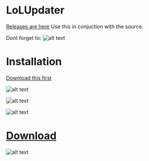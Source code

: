 LoLUpdater
==========

[Releases are here](https://github.com/Loggan08/LoLUpdater/releases)
Use this in conjuction with the source.

Dont forget to:
![alt text](https://github.com/Loggan08/LoLUpdater/blob/master/Pictures/Unblock.png)


Installation
============

[Download this first](http://developer.download.nvidia.com/cg/Cg_3.1/Cg-3.1_April2012_Setup.exe)

![alt text](https://github.com/Loggan08/LoLUpdater/blob/master/Pictures/Unblock.png)

![alt text](https://github.com/Loggan08/LoLUpdater/blob/master/Pictures/CG.png)

![alt text](https://github.com/Loggan08/LoLUpdater/blob/master/Pictures/Location.png)

[Download](https://github.com/Loggan08/LoLUpdater/archive/master.zip)
==========

![alt text](https://github.com/Loggan08/LoLUpdater/blob/master/Pictures/Execute.png)














